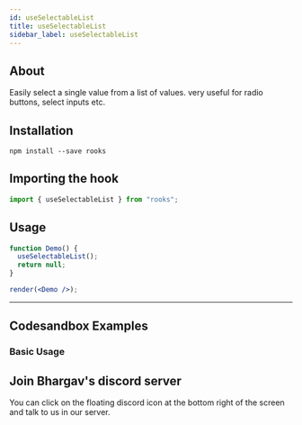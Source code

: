 ```yaml
---
id: useSelectableList
title: useSelectableList
sidebar_label: useSelectableList
---
```


## About

Easily select a single value from a list of values. very useful for radio buttons, select inputs etc.

[//]: # "Main"

## Installation

    npm install --save rooks

## Importing the hook

```javascript
import { useSelectableList } from "rooks";
```

## Usage

```jsx
function Demo() {
  useSelectableList();
  return null;
}

render(<Demo />);
```

---

## Codesandbox Examples

### Basic Usage

## Join Bhargav's discord server

You can click on the floating discord icon at the bottom right of the screen and talk to us in our server.
